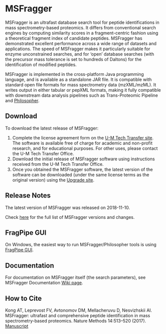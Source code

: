 # MSFragger
MSFragger is an ultrafast database search tool for peptide identifications in mass spectrometry-based proteomics.  It differs from conventional search engines by computing similarity scores in a fragment-centric fashion using a theoretical fragment index of candidate peptides. MSFragger has demonstrated excellent performance across a wide range of datasets and applications. The speed of MSFragger makes it particularly suitable for enzyme unconstrained searches, and for ‘open’ database searches (with the precursor mass tolerance is set to hundreds of Daltons) for the identification of modified peptides. 

MSFragger is implemented in the cross-platform Java programming language, and is available as a standalone JAR file. It is compatible with standard open file formats for mass spectrometry data (mzXML/mzML). It writes output in either tabular or pepXML formats, making it fully compatible with downstream data analysis pipelines such as Trans-Proteomic Pipeline and [Philosopher](https://nesvilab.github.io/philosopher/).

## Download
To download the latest release of MSFragger:
1.	Complete the license agreement form on the [U-M Tech Transfer site](http://inventions.umich.edu/technologies/7143_msfragger-ultrafast-and-comprehensive-identification-of-peptides-from-tandem-mass-spectra). The software is available free of charge for academic and non-profit research, and for educational purposes. For other uses, please contact the U-M Tech Transfer Office.
2.	Download the initial release of MSFragger software using instructions received from the U-M Tech Transfer Office.
3.	Once you obtained the MSFragger software, the latest version of the software can be downloaded (under the same license terms as the original version) using the [Upgrade site](https://msfragger.arsci.com/upgrader/). 

## Release Notes
The latest version of MSFragger was released on 2018-11-10. 

Check [here](CHANGELOG.md) for the full list of MSFragger versions and changes.

## FragPipe GUI
 On Windows, the easiest way to run MSFragger/Philosopher tools is using [FragPipe GUI](https://github.com/Nesvilab/FragPipe).
 
## Documentation
For documentation on MSFragger itself (the search parameters), see MSFragger Documentation [Wiki page](https://github.com/Nesvilab/MSFragger/wiki).  

## How to Cite
Kong AT, Leprevost FV, Avtonomov DM, Mellacheruvu D, Nesvizhskii AI. MSFragger: ultrafast and comprehensive peptide identification in mass spectrometry-based proteomics. Nature Methods 14:513–520 (2017). [Manuscript](https://www.nature.com/articles/nmeth.4256) 
